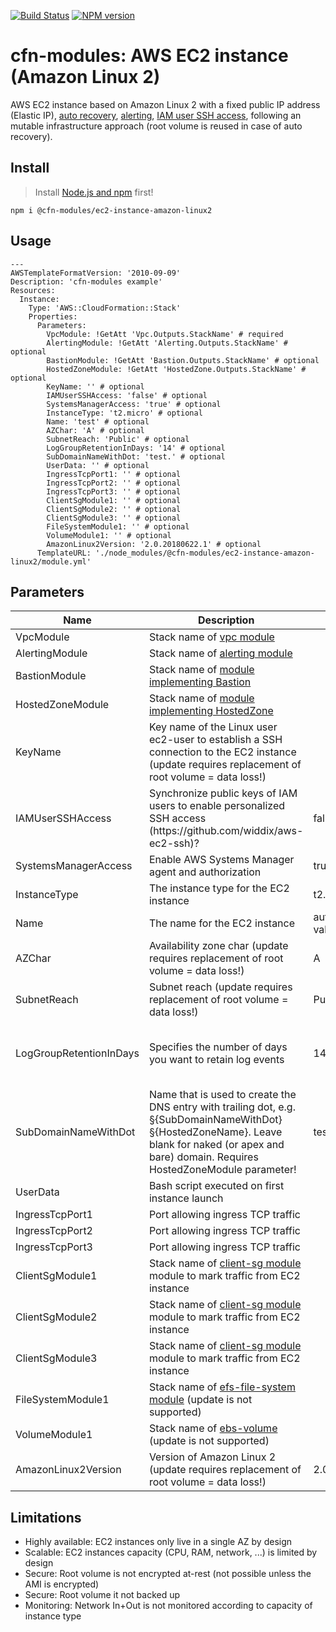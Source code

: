 [![Build Status](https://travis-ci.org/cfn-modules/ec2-instance-amazon-linux2.svg?branch=master)](https://travis-ci.org/cfn-modules/ec2-instance-amazon-linux2)
[![NPM version](https://img.shields.io/npm/v/@cfn-modules/ec2-instance-amazon-linux2.svg)](https://www.npmjs.com/package/@cfn-modules/ec2-instance-amazon-linux2)

# cfn-modules: AWS EC2 instance (Amazon Linux 2)

AWS EC2 instance based on Amazon Linux 2 with a fixed public IP address (Elastic IP), [auto recovery](https://docs.aws.amazon.com/AWSEC2/latest/UserGuide/ec2-instance-recover.html), [alerting](https://www.npmjs.com/package/@cfn-modules/alerting), [IAM user SSH access](https://github.com/widdix/aws-ec2-ssh), following an mutable infrastructure approach (root volume is reused in case of auto recovery).

## Install

> Install [Node.js and npm](https://nodejs.org/) first!

```
npm i @cfn-modules/ec2-instance-amazon-linux2
```

## Usage

```
---
AWSTemplateFormatVersion: '2010-09-09'
Description: 'cfn-modules example'
Resources:
  Instance:
    Type: 'AWS::CloudFormation::Stack'
    Properties:
      Parameters:
        VpcModule: !GetAtt 'Vpc.Outputs.StackName' # required
        AlertingModule: !GetAtt 'Alerting.Outputs.StackName' # optional
        BastionModule: !GetAtt 'Bastion.Outputs.StackName' # optional
        HostedZoneModule: !GetAtt 'HostedZone.Outputs.StackName' # optional
        KeyName: '' # optional
        IAMUserSSHAccess: 'false' # optional
        SystemsManagerAccess: 'true' # optional
        InstanceType: 't2.micro' # optional
        Name: 'test' # optional
        AZChar: 'A' # optional
        SubnetReach: 'Public' # optional
        LogGroupRetentionInDays: '14' # optional
        SubDomainNameWithDot: 'test.' # optional
        UserData: '' # optional
        IngressTcpPort1: '' # optional
        IngressTcpPort2: '' # optional
        IngressTcpPort3: '' # optional
        ClientSgModule1: '' # optional
        ClientSgModule2: '' # optional
        ClientSgModule3: '' # optional
        FileSystemModule1: '' # optional
        VolumeModule1: '' # optional
        AmazonLinux2Version: '2.0.20180622.1' # optional
      TemplateURL: './node_modules/@cfn-modules/ec2-instance-amazon-linux2/module.yml'
```

## Parameters

<table>
  <thead>
    <tr>
      <th>Name</th>
      <th>Description</th>
      <th>Default</th>
      <th>Required?</th>
      <th>Allowed values</th>
    </tr>
  </thead>
  <tbody>
    <tr>
      <td>VpcModule</td>
      <td>Stack name of <a href="https://www.npmjs.com/package/@cfn-modules/vpc">vpc module</a></td>
      <td></td>
      <td>yes</td>
      <td></td>
    </tr>
    <tr>
      <td>AlertingModule</td>
      <td>Stack name of <a href="https://www.npmjs.com/package/@cfn-modules/alerting">alerting module</a></td>
      <td></td>
      <td>no</td>
      <td></td>
    </tr>
    <tr>
      <td>BastionModule</td>
      <td>Stack name of <a href="https://www.npmjs.com/search?q=keywords:cfn-modules:Bastion">module implementing Bastion</a></td>
      <td></td>
      <td>no</td>
      <td></td>
    </tr>
    <tr>
      <td>HostedZoneModule</td>
      <td>Stack name of <a href="https://www.npmjs.com/search?q=keywords:cfn-modules:HostedZone">module implementing HostedZone</a></td>
      <td></td>
      <td>no</td>
      <td></td>
    </tr>
    <tr>
      <td>KeyName</td>
      <td>Key name of the Linux user ec2-user to establish a SSH connection to the EC2 instance (update requires replacement of root volume = data loss!)</td>
      <td></td>
      <td>no</td>
      <td></td>
    </tr>
    <tr>
      <td>IAMUserSSHAccess</td>
      <td>Synchronize public keys of IAM users to enable personalized SSH access (https://github.com/widdix/aws-ec2-ssh)?</td>
      <td>false</td>
      <td>no</td>
      <td>[true, false]</td>
    </tr>
    <tr>
      <td>SystemsManagerAccess</td>
      <td>Enable AWS Systems Manager agent and authorization</td>
      <td>true</td>
      <td>no</td>
      <td>[true, false]</td>
    </tr>
    <tr>
      <td>InstanceType</td>
      <td>The instance type for the EC2 instance</td>
      <td>t2.micro</td>
      <td>no</td>
      <td></td>
    </tr>
    <tr>
      <td>Name</td>
      <td>The name for the EC2 instance</td>
      <td>auto generated value</td>
      <td>no</td>
      <td></td>
    </tr>
    <tr>
      <td>AZChar</td>
      <td>Availability zone char (update requires replacement of root volume = data loss!)</td>
      <td>A</td>
      <td>no</td>
      <td>[A, B, C]</td>
    </tr>
    <tr>
      <td>SubnetReach</td>
      <td>Subnet reach (update requires replacement of root volume = data loss!)</td>
      <td>Public</td>
      <td>no</td>
      <td>[Public, Private]</td>
    </tr>
    <tr>
      <td>LogGroupRetentionInDays</td>
      <td>Specifies the number of days you want to retain log events</td>
      <td>14</td>
      <td>no</td>
      <td>[1, 3, 5, 7, 14, 30, 60, 90, 120, 150, 180, 365, 400, 545, 731, 1827, 3653]</td>
    </tr>
    <tr>
      <td>SubDomainNameWithDot</td>
      <td>Name that is used to create the DNS entry with trailing dot, e.g. §{SubDomainNameWithDot}§{HostedZoneName}. Leave blank for naked (or apex and bare) domain. Requires HostedZoneModule parameter!</td>
      <td>test.</td>
      <td>no</td>
      <td></td>
    </tr>
    <tr>
      <td>UserData</td>
      <td>Bash script executed on first instance launch</td>
      <td></td>
      <td>no</td>
      <td></td>
    </tr>
    <tr>
      <td>IngressTcpPort1</td>
      <td>Port allowing ingress TCP traffic</td>
      <td></td>
      <td>no</td>
      <td></td>
    </tr>
    <tr>
      <td>IngressTcpPort2</td>
      <td>Port allowing ingress TCP traffic</td>
      <td></td>
      <td>no</td>
      <td></td>
    </tr>
    <tr>
      <td>IngressTcpPort3</td>
      <td>Port allowing ingress TCP traffic</td>
      <td></td>
      <td>no</td>
      <td></td>
    </tr>
    <tr>
      <td>ClientSgModule1</td>
      <td>Stack name of <a href="https://www.npmjs.com/package/@cfn-modules/client-sg">client-sg module</a> module to mark traffic from EC2 instance</td>
      <td></td>
      <td>no</td>
      <td></td>
    </tr>
    <tr>
      <td>ClientSgModule2</td>
      <td>Stack name of <a href="https://www.npmjs.com/package/@cfn-modules/client-sg">client-sg module</a> module to mark traffic from EC2 instance</td>
      <td></td>
      <td>no</td>
      <td></td>
    </tr>
    <tr>
      <td>ClientSgModule3</td>
      <td>Stack name of <a href="https://www.npmjs.com/package/@cfn-modules/client-sg">client-sg module</a> module to mark traffic from EC2 instance</td>
      <td></td>
      <td>no</td>
      <td></td>
    </tr>
    <tr>
      <td>FileSystemModule1</td>
      <td>Stack name of <a href="https://www.npmjs.com/package/@cfn-modules/efs-file-system">efs-file-system module</a> (update is not supported)</td>
      <td></td>
      <td>no</td>
      <td></td>
    </tr>
    <tr>
      <td>VolumeModule1</td>
      <td>Stack name of <a href="https://www.npmjs.com/package/@cfn-modules/ebs-volume">ebs-volume</a> (update is not supported)</td>
      <td></td>
      <td>no</td>
      <td></td>
    </tr>
    <tr>
      <td>AmazonLinux2Version</td>
      <td>Version of Amazon Linux 2 (update requires replacement of root volume = data loss!)</td>
      <td>2.0.20180622.1</td>
      <td>no</td>
      <td>['2.0.20181114', '2.0.20180622.1']</td>
    </tr>
  </tbody>
</table>

## Limitations

* Highly available: EC2 instances only live in a single AZ by design
* Scalable: EC2 instances capacity (CPU, RAM, network, ...) is limited by design
* Secure: Root volume is not encrypted at-rest (not possible unless the AMI is encrypted)
* Secure: Root volume it not backed up
* Monitoring: Network In+Out is not monitored according to capacity of instance type
